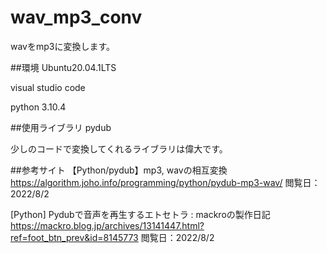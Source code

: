 # wav_mp3_conv
wavをmp3に変換します。

##環境
Ubuntu20.04.1LTS

visual studio code

python 3.10.4

##使用ライブラリ
pydub

少しのコードで変換してくれるライブラリは偉大です。

##参考サイト
【Python/pydub】mp3, wavの相互変換
https://algorithm.joho.info/programming/python/pydub-mp3-wav/
閲覧日：2022/8/2

[Python] Pydubで音声を再生するエトセトラ : mackroの製作日記
https://mackro.blog.jp/archives/13141447.html?ref=foot_btn_prev&id=8145773
閲覧日：2022/8/2

